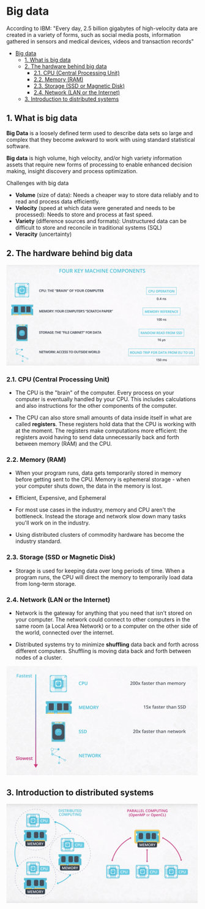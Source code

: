 # Big data

According to IBM: "Every day, 2.5 billion gigabytes of high-velocity data are created in a variety of forms, such as social media posts, information gathered in sensors and medical devices, videos and transaction records"

-   [Big data](#big-data)
    -   [1. What is big data](#1-what-is-big-data)
    -   [2. The hardware behind big data](#2-the-hardware-behind-big-data)
        -   [2.1. CPU (Central Processing Unit)](#21-cpu-central-processing-unit)
        -   [2.2. Memory (RAM)](#22-memory-ram)
        -   [2.3. Storage (SSD or Magnetic Disk)](#23-storage-ssd-or-magnetic-disk)
        -   [2.4. Network (LAN or the Internet)](#24-network-lan-or-the-internet)
    -   [3. Introduction to distributed systems](#3-introduction-to-distributed-systems)

## 1. What is big data

**Big Data** is a loosely defined term used to describe data sets so large and complex that they become awkward to work with using standard statistical software.

**Big data** is high volume, high velocity, and/or high variety information assets that require new forms of processing to enable enhanced decision making, insight discovery and process optimization.

Challenges with big data

-   **Volume** (size of data): Needs a cheaper way to store data reliably and to read and process data efficiently.
-   **Velocity** (speed at which data were generated and needs to be processed): Needs to store and process at fast speed.
-   **Variety** (difference sources and formats): Unstructured data can be difficult to store and reconcile in traditional systems (SQL)
-   **Veracity** (uncertainty)

## 2. The hardware behind big data

<img src="./resources/big_data_hardware.png" width=600>

### 2.1. CPU (Central Processing Unit)

-   The CPU is the "brain" of the computer. Every process on your computer is eventually handled by your CPU. This includes calculations and also instructions for the other components of the computer.

-   The CPU can also store small amounts of data inside itself in what are called **registers**. These registers hold data that the CPU is working with at the moment. The registers make computations more efficient: the registers avoid having to send data unnecessarily back and forth between memory (RAM) and the CPU.

### 2.2. Memory (RAM)

-   When your program runs, data gets temporarily stored in memory before getting sent to the CPU. Memory is ephemeral storage - when your computer shuts down, the data in the memory is lost.

-   Efficient, Expensive, and Ephemeral

-   For most use cases in the industry, memory and CPU aren't the bottleneck. Instead the storage and network slow down many tasks you'll work on in the industry.

-   Using distributed clusters of commodity hardware has become the industry standard.

### 2.3. Storage (SSD or Magnetic Disk)

-   Storage is used for keeping data over long periods of time. When a program runs, the CPU will direct the memory to temporarily load data from long-term storage.

### 2.4. Network (LAN or the Internet)

-   Network is the gateway for anything that you need that isn't stored on your computer. The network could connect to other computers in the same room (a Local Area Network) or to a computer on the other side of the world, connected over the internet.

-   Distributed systems try to minimize **shuffling** data back and forth across different computers. Shuffling is moving data back and forth between nodes of a cluster.

<img src="./resources/big_data_ratios.png" width=500>

## 3. Introduction to distributed systems

<img src="./resources/big_data_distributed.png" width=500>
